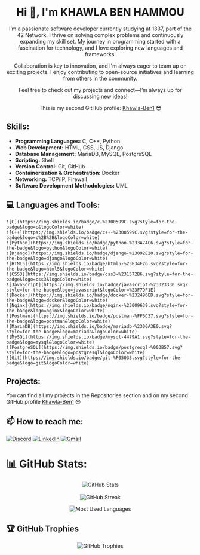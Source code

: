 <!-- Add your introduction -->
<div align="center">
  <h1>Hi 👋, I'm KHAWLA BEN HAMMOU</h1>
  <p> I’m a passionate software developer currently studying at 1337, part of the 42 Network. I thrive on solving complex problems and continuously expanding my skill set. My journey in programming started with a fascination for technology, and I love exploring new languages and frameworks.

Collaboration is key to innovation, and I'm always eager to team up on exciting projects. I enjoy contributing to open-source initiatives and learning from others in the community.

Feel free to check out my projects and connect—I’m always up for discussing new ideas!</p>
 This is my second GitHub profile: <a href="https://github.com/Khawla-Ben1" target="_blank" rel="noreferrer">Khawla-Ben1</a> 😎
</div>

## Skills:
- **Programming Languages:** C, C++, Python
- **Web Development:** HTML, CSS, JS, Django
- **Database Management:** MariaDB, MySQL, PostgreSQL
- **Scripting:** Shell
- **Version Control:** Git, GitHub
- **Containerization & Orchestration:** Docker
- **Networking:** TCP/IP, Firewall
- **Software Development Methodologies:** UML

## 💻 Languages and Tools:
    ![C](https://img.shields.io/badge/c-%2300599C.svg?style=for-the-badge&logo=c&logoColor=white)
    ![C++](https://img.shields.io/badge/c++-%2300599C.svg?style=for-the-badge&logo=c%2B%2B&logoColor=white)
    ![Python](https://img.shields.io/badge/python-%233A74C6.svg?style=for-the-badge&logo=python&logoColor=white)
    ![Django](https://img.shields.io/badge/django-%23092E20.svg?style=for-the-badge&logo=django&logoColor=white)
    ![HTML5](https://img.shields.io/badge/html5-%23E34F26.svg?style=for-the-badge&logo=html5&logoColor=white)
    ![CSS3](https://img.shields.io/badge/css3-%231572B6.svg?style=for-the-badge&logo=css3&logoColor=white)
    ![JavaScript](https://img.shields.io/badge/javascript-%23323330.svg?style=for-the-badge&logo=javascript&logoColor=%23F7DF1E)
    ![Docker](https://img.shields.io/badge/docker-%232496ED.svg?style=for-the-badge&logo=docker&logoColor=white)
    ![Nginx](https://img.shields.io/badge/nginx-%23009639.svg?style=for-the-badge&logo=nginx&logoColor=white)
    ![Postman](https://img.shields.io/badge/postman-%FF6C37.svg?style=for-the-badge&logo=postman&logoColor=white)
    ![MariaDB](https://img.shields.io/badge/mariadb-%2300A3E0.svg?style=for-the-badge&logo=mariadb&logoColor=white)
    ![MySQL](https://img.shields.io/badge/mysql-4479A1.svg?style=for-the-badge&logo=mysql&logoColor=white)
    ![PostgreSQL](https://img.shields.io/badge/postgresql-%003B57.svg?style=for-the-badge&logo=postgresql&logoColor=white)
    ![Git](https://img.shields.io/badge/git-%F05033.svg?style=for-the-badge&logo=git&logoColor=white)

## Projects:
You can find all my projects in the Repositories section and on my second GitHub profile [Khawla-Ben1](https://github.com/Khawla-Ben1) 😎

## 📫 How to reach me:
[![Discord](https://img.shields.io/badge/Discord-%237289DA.svg?logo=discord&logoColor=white)](https://discord.gg/Kben-ham) [![LinkedIn](https://img.shields.io/badge/LinkedIn-%230077B5.svg?logo=linkedin&logoColor=white)](https://www.linkedin.com/in/khawla-ben-hammou-510b2318b/) 
[![Gmail](https://img.shields.io/badge/Gmail-%23EA4335.svg?logo=gmail&logoColor=white)](mailto:benhammoukhawla99@gmail.com)

# 📊 GitHub Stats:
<p align="center">
    <img src="https://github-readme-stats.vercel.app/api?username=Khawla-Ben&theme=dark&show_icons=true&count_private=true" alt="GitHub Stats" />
    <br><br>
    <img src="https://github-readme-streak-stats.herokuapp.com/?user=Khawla-Ben&theme=dark&hide_border=false" alt="GitHub Streak" />
</p>
<p align="center">
    <img src="https://github-readme-stats.vercel.app/api/top-langs/?username=Khawla-Ben&theme=dark&hide_border=false&include_all_commits=false&count_private=false&layout=compact" alt="Most Used Languages" />
</p>

## 🏆 GitHub Trophies
<p align="center">
    <img src="https://github-profile-trophy.vercel.app/?username=Khawla-Ben&theme=radical&row=1&column=7&margin-h=15&margin-w=5&no-bg=true" alt="GitHub Trophies" />
</p>
